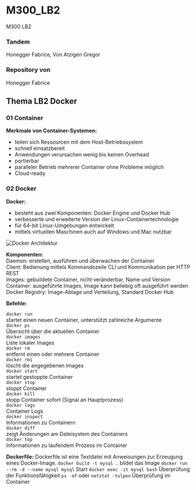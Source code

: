 # M300_LB2
M300 LB2
### Tandem
Honegger Fabrice, Von Atzigen Gregor
### Repository von
Honegger Fabrice

## Thema LB2 Docker
### 01 Container
**Merkmale von Container-Systemen:** <br>
 * teilen sich Ressourcen mit dem Host-Betriebssystem
 * schnell einsatzbereit
 * Anwendungen verursachen wenig bis keinen Overhead
 * portierbar
 * paralleler Betrieb mehrerer Container ohne Probleme möglich
 * Cloud-ready

### 02 Docker
**Docker:** <br>
* besteht aus zwei Komponenten: Docker Engine und Docker Hub
* verbesserte und erweiterte Version der Linux-Containertechnologie
* für 64-bit Linux-Umgebungen entwickelt
* mittels virtuellen Maschinen auch auf Windows und Mac nutzbar

![](http://iotkit.mc-b.ch/tbz/M300V3/html/40-Container/images/DockerArchitektur.png  "Docker Architektur") 

**Komponenten:** <br>
Daemon:             erstellen, ausführen und überwachen der Container<br>
Client:             Bedienung mittels Kommandozeile CLI und Kommunikation per HTTP REST<br>
Images:             gebuildete Container, nicht veränderbar, Name und Version<br>
Container:          ausgeführte Images, Image kann beliebig oft ausgeführt werden<br>
Docker Registry:    Image-Ablage und Verteilung, Standard Docker Hub<br>

**Befehle:**

`docker run`<br>
startet einen neuen Container, unterstützt zahlreiche Argumente<br>
`docker ps`<br>
Übersicht über die aktuellen Container<br>
`docker images`<br>
Liste lokaler Images<br>
`docker rm`<br>
entfernt einen oder mehrere Container<br>
`docker rmi`<br>
löscht die angegebenen Images<br>
`docker start`<br>
startet gestoppte Container<br>
`docker stop`<br>
stoppt Container<br>
`docker kill`<br>
stopp Container sofort (Signal an Hauptprozess)<br>
`docker logs`<br>
Container Logs<br>
`docker inspect`<br>
Informationen zu Containern<br>
`docker diff`<br>
zeigt Änderungen am Dateisystem des Containers<br>
`docker top`<br>
Informationen zu laufendem Prozess im Container<br>

**Dockerfile:**
Dockerfile ist eine Textdatei mit Anweisungen zur Erzeugung eines Docker-Image.
`docker build -t mysql .`
bildet das Image
`docker run --rm -d --name mysql mysql`
Start
`docker exec -it mysql bash`
Überprüfung der Funktionsfähigkeit
`ps -ef` oder `netstat -tulpen`
Überprüfung im Container